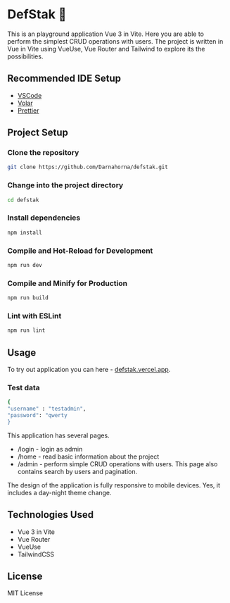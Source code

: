 # DefStak 🚀

This is an playground application Vue 3 in Vite. Here you are able to perform the simplest CRUD operations with users. The project is written in Vue in Vite using VueUse, Vue Router and Tailwind to explore its the possibilities.

## Recommended IDE Setup

- [VSCode](https://code.visualstudio.com/)
- [Volar](https://marketplace.visualstudio.com/items?itemName=Vue.volar)
- [Prettier](https://marketplace.visualstudio.com/items?itemName=esbenp.prettier-vscode)

## Project Setup

### Clone the repository

```sh
git clone https://github.com/Darnahorna/defstak.git
```

### Change into the project directory

```sh
cd defstak
```

### Install dependencies

```sh
npm install
```

### Compile and Hot-Reload for Development

```sh
npm run dev
```

### Compile and Minify for Production

```sh
npm run build
```

### Lint with ESLint

```sh
npm run lint
```

## Usage

To try out application you can here - [defstak.vercel.app](https://defstak.vercel.app/).

### Test data

```sh
{
"username" : "testadmin",
"password": "qwerty
}
```

This application has several pages.

- /login - login as admin
- /home - read basic information about the project
- /admin - perform simple CRUD operations with users. This page also contains search by users and pagination.

The design of the application is fully responsive to mobile devices. Yes, it includes a day-night theme change.

## Technologies Used

- Vue 3 in Vite
- Vue Router
- VueUse
- TailwindCSS

## License

MIT License
